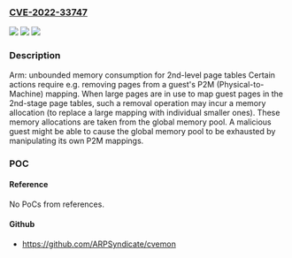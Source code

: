 ### [CVE-2022-33747](https://cve.mitre.org/cgi-bin/cvename.cgi?name=CVE-2022-33747)
![](https://img.shields.io/static/v1?label=Product&message=xen&color=blue)
![](https://img.shields.io/static/v1?label=Version&message=n%2Fa&color=blue)
![](https://img.shields.io/static/v1?label=Vulnerability&message=unknown&color=brighgreen)

### Description

Arm: unbounded memory consumption for 2nd-level page tables Certain actions require e.g. removing pages from a guest's P2M (Physical-to-Machine) mapping. When large pages are in use to map guest pages in the 2nd-stage page tables, such a removal operation may incur a memory allocation (to replace a large mapping with individual smaller ones). These memory allocations are taken from the global memory pool. A malicious guest might be able to cause the global memory pool to be exhausted by manipulating its own P2M mappings.

### POC

#### Reference
No PoCs from references.

#### Github
- https://github.com/ARPSyndicate/cvemon

